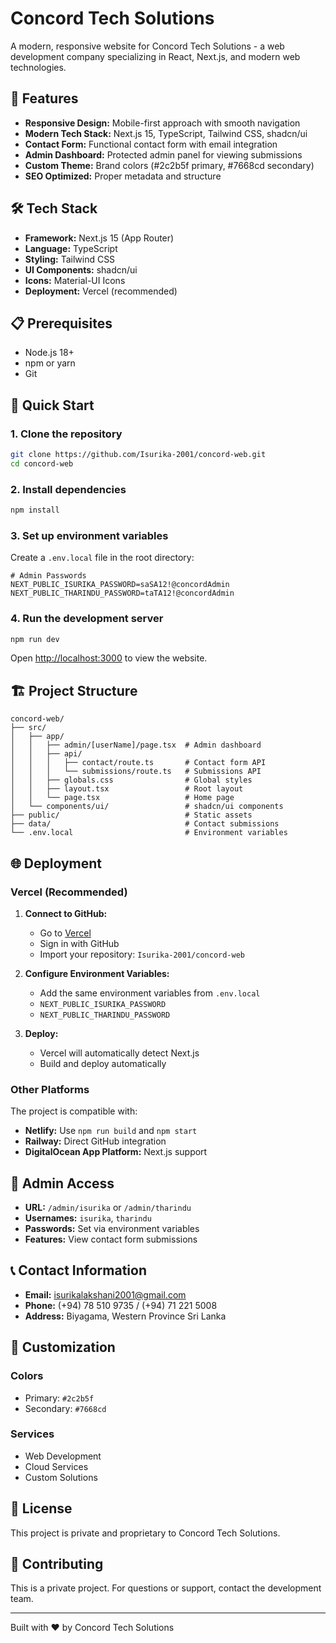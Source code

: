 # Concord Tech Solutions

A modern, responsive website for Concord Tech Solutions - a web development company specializing in React, Next.js, and modern web technologies.

## 🚀 Features

- **Responsive Design:** Mobile-first approach with smooth navigation
- **Modern Tech Stack:** Next.js 15, TypeScript, Tailwind CSS, shadcn/ui
- **Contact Form:** Functional contact form with email integration
- **Admin Dashboard:** Protected admin panel for viewing submissions
- **Custom Theme:** Brand colors (#2c2b5f primary, #7668cd secondary)
- **SEO Optimized:** Proper metadata and structure

## 🛠️ Tech Stack

- **Framework:** Next.js 15 (App Router)
- **Language:** TypeScript
- **Styling:** Tailwind CSS
- **UI Components:** shadcn/ui
- **Icons:** Material-UI Icons
- **Deployment:** Vercel (recommended)

## 📋 Prerequisites

- Node.js 18+ 
- npm or yarn
- Git

## 🚀 Quick Start

### 1. Clone the repository
```bash
git clone https://github.com/Isurika-2001/concord-web.git
cd concord-web
```

### 2. Install dependencies
```bash
npm install
```

### 3. Set up environment variables
Create a `.env.local` file in the root directory:
```env
# Admin Passwords
NEXT_PUBLIC_ISURIKA_PASSWORD=saSA12!@concordAdmin
NEXT_PUBLIC_THARINDU_PASSWORD=taTA12!@concordAdmin
```

### 4. Run the development server
```bash
npm run dev
```

Open [http://localhost:3000](http://localhost:3000) to view the website.

## 🏗️ Project Structure

```
concord-web/
├── src/
│   ├── app/
│   │   ├── admin/[userName]/page.tsx  # Admin dashboard
│   │   ├── api/
│   │   │   ├── contact/route.ts       # Contact form API
│   │   │   └── submissions/route.ts   # Submissions API
│   │   ├── globals.css                # Global styles
│   │   ├── layout.tsx                 # Root layout
│   │   └── page.tsx                   # Home page
│   └── components/ui/                 # shadcn/ui components
├── public/                            # Static assets
├── data/                              # Contact submissions
└── .env.local                         # Environment variables
```

## 🌐 Deployment

### Vercel (Recommended)

1. **Connect to GitHub:**
   - Go to [Vercel](https://vercel.com)
   - Sign in with GitHub
   - Import your repository: `Isurika-2001/concord-web`

2. **Configure Environment Variables:**
   - Add the same environment variables from `.env.local`
   - `NEXT_PUBLIC_ISURIKA_PASSWORD`
   - `NEXT_PUBLIC_THARINDU_PASSWORD`

3. **Deploy:**
   - Vercel will automatically detect Next.js
   - Build and deploy automatically

### Other Platforms

The project is compatible with:
- **Netlify:** Use `npm run build` and `npm start`
- **Railway:** Direct GitHub integration
- **DigitalOcean App Platform:** Next.js support

## 🔐 Admin Access

- **URL:** `/admin/isurika` or `/admin/tharindu`
- **Usernames:** `isurika`, `tharindu`
- **Passwords:** Set via environment variables
- **Features:** View contact form submissions

## 📞 Contact Information

- **Email:** isurikalakshani2001@gmail.com
- **Phone:** (+94) 78 510 9735 / (+94) 71 221 5008
- **Address:** Biyagama, Western Province Sri Lanka

## 🎨 Customization

### Colors
- Primary: `#2c2b5f`
- Secondary: `#7668cd`

### Services
- Web Development
- Cloud Services  
- Custom Solutions

## 📝 License

This project is private and proprietary to Concord Tech Solutions.

## 🤝 Contributing

This is a private project. For questions or support, contact the development team.

---

Built with ❤️ by Concord Tech Solutions
